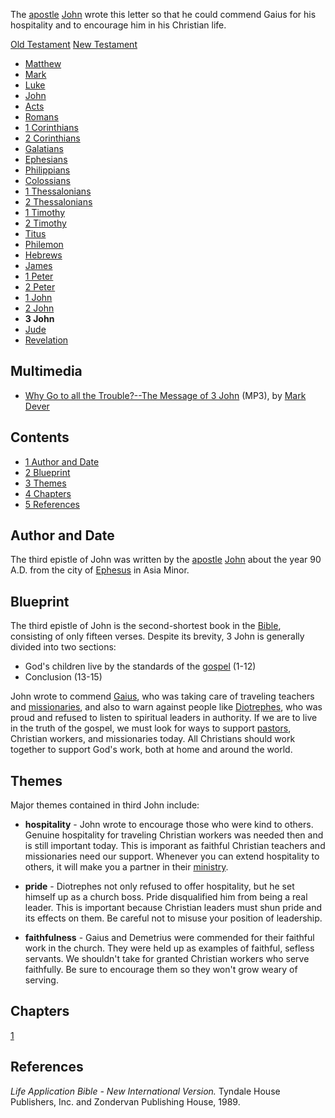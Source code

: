 The [apostle](Apostle "Apostle") [John](John "John") wrote this
letter so that he could commend Gaius for his hospitality and to
encourage him in his Christian life.

[Old Testament](Old_Testament "Old Testament")
[New Testament](New_Testament "New Testament")
-   [Matthew](Gospel_of_Matthew "Gospel of Matthew")
-   [Mark](Gospel_of_Mark "Gospel of Mark")
-   [Luke](Gospel_of_Luke "Gospel of Luke")
-   [John](Gospel_of_John "Gospel of John")
-   [Acts](Acts_of_the_Apostles "Acts of the Apostles")
-   [Romans](Epistle_to_the_Romans "Epistle to the Romans")
-   [1 Corinthians](First_Epistle_to_the_Corinthians "First Epistle to the Corinthians")
-   [2 Corinthians](Second_Epistle_to_the_Corinthians "Second Epistle to the Corinthians")
-   [Galatians](Epistle_to_the_Galatians "Epistle to the Galatians")
-   [Ephesians](Epistle_to_the_Ephesians "Epistle to the Ephesians")
-   [Philippians](Epistle_to_the_Philippians "Epistle to the Philippians")
-   [Colossians](Epistle_to_the_Colossians "Epistle to the Colossians")
-   [1 Thessalonians](First_Epistle_to_the_Thessalonians "First Epistle to the Thessalonians")
-   [2 Thessalonians](Second_Epistle_to_the_Thessalonians "Second Epistle to the Thessalonians")
-   [1 Timothy](First_Epistle_to_Timothy "First Epistle to Timothy")
-   [2 Timothy](Second_Epistle_to_Timothy "Second Epistle to Timothy")
-   [Titus](Epistle_to_Titus "Epistle to Titus")
-   [Philemon](Epistle_to_Philemon "Epistle to Philemon")
-   [Hebrews](Epistle_to_the_Hebrews "Epistle to the Hebrews")
-   [James](Epistle_of_James "Epistle of James")
-   [1 Peter](First_Epistle_of_Peter "First Epistle of Peter")
-   [2 Peter](Second_Epistle_of_Peter "Second Epistle of Peter")
-   [1 John](First_Epistle_of_John "First Epistle of John")
-   [2 John](Second_Epistle_of_John "Second Epistle of John")
-   **3 John**
-   [Jude](Epistle_of_Jude "Epistle of Jude")
-   [Revelation](Book_of_Revelation "Book of Revelation")

## Multimedia

-   [Why Go to all the Trouble?--The Message of 3 John](http://resources.christianity.com/details/hbc/19950618/996704ED-3BE4-4109-9C49-B79B71A34864.aspx)
    (MP3), by [Mark Dever](Mark_Dever "Mark Dever")

## Contents

-   [1 Author and Date](#Author_and_Date)
-   [2 Blueprint](#Blueprint)
-   [3 Themes](#Themes)
-   [4 Chapters](#Chapters)
-   [5 References](#References)

## Author and Date

The third epistle of John was written by the
[apostle](Apostle "Apostle") [John](John "John") about the year 90
A.D. from the city of
[Ephesus](index.php?title=Ephesus&action=edit&redlink=1 "Ephesus (page does not exist)")
in Asia Minor.

## Blueprint

The third epistle of John is the second-shortest book in the
[Bible](Bible "Bible"), consisting of only fifteen verses. Despite
its brevity, 3 John is generally divided into two sections:

-   God's children live by the standards of the
    [gospel](Gospel "Gospel") (1-12)
-   Conclusion (13-15)

John wrote to commend
[Gaius](index.php?title=Gaius&action=edit&redlink=1 "Gaius (page does not exist)"),
who was taking care of traveling teachers and
[missionaries](index.php?title=Missionaries&action=edit&redlink=1 "Missionaries (page does not exist)"),
and also to warn against people like
[Diotrephes](index.php?title=Diotrephes&action=edit&redlink=1 "Diotrephes (page does not exist)"),
who was proud and refused to listen to spiritual leaders in
authority. If we are to live in the truth of the gospel, we must
look for ways to support [pastors](Pastors "Pastors"), Christian
workers, and missionaries today. All Christians should work
together to support God's work, both at home and around the world.

## Themes

Major themes contained in third John include:

-   **hospitality** - John wrote to encourage those who were kind
    to others. Genuine hospitality for traveling Christian workers was
    needed then and is still important today. This is imporant as
    faithful Christian teachers and missionaries need our support.
    Whenever you can extend hospitality to others, it will make you a
    partner in their
    [ministry](index.php?title=Ministry&action=edit&redlink=1 "Ministry (page does not exist)").

-   **pride** - Diotrephes not only refused to offer hospitality,
    but he set himself up as a church boss. Pride disqualified him from
    being a real leader. This is important because Christian leaders
    must shun pride and its effects on them. Be careful not to misuse
    your position of leadership.

-   **faithfulness** - Gaius and Demetrius were commended for their
    faithful work in the church. They were held up as examples of
    faithful, sefless servants. We shouldn't take for granted Christian
    workers who serve faithfully. Be sure to encourage them so they
    won't grow weary of serving.

## Chapters

[1](index.php?title=3_John_1&action=edit&redlink=1 "3 John 1 (page does not exist)")

## References

*Life Application Bible - New International Version.* Tyndale House
Publishers, Inc. and Zondervan Publishing House, 1989.



